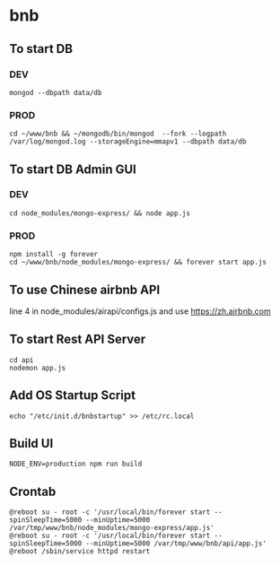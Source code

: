 # bnb

## To start DB
### DEV
```
mongod --dbpath data/db
```
### PROD
```
cd ~/www/bnb && ~/mongodb/bin/mongod  --fork --logpath /var/log/mongod.log --storageEngine=mmapv1 --dbpath data/db
```

## To start DB Admin GUI
### DEV
```
cd node_modules/mongo-express/ && node app.js
```
### PROD
```
npm install -g forever
cd ~/www/bnb/node_modules/mongo-express/ && forever start app.js
```

## To use Chinese airbnb API
line 4 in node_modules/airapi/configs.js and use
https://zh.airbnb.com

## To start Rest API Server
```
cd api
nodemon app.js
```

## Add OS Startup Script
```
echo "/etc/init.d/bnbstartup" >> /etc/rc.local
```

## Build UI
```
NODE_ENV=production npm run build
```

## Crontab
```
@reboot su - root -c '/usr/local/bin/forever start --spinSleepTime=5000 --minUptime=5000 /var/tmp/www/bnb/node_modules/mongo-express/app.js'
@reboot su - root -c '/usr/local/bin/forever start --spinSleepTime=5000 --minUptime=5000 /var/tmp/www/bnb/api/app.js'
@reboot /sbin/service httpd restart
```
